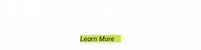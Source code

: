 <div class="home-page-section about-monarch-section">
    <div class="about-block">
       <h3> Connecting phenotypes to genotypes across species </h3>
        <div class="description">
            Semantic-based integrative data analytics.<br><br>
            <router-link to="/about/monarch">
                <b-button squared class="about-btn">Learn More<i class="fa fa-caret-right"></i>
                </b-button>
            </router-link>
        </div>
    </div>
</div>


<style lang="scss">
@import "~@/style/variables";
@import "~@/style/home-page";

div.about-monarch-section {
  padding: 15px;
  background-image: url("../../assets/img/network.jpg");
  color: white;
  text-align: center;
  height: 250px;
  
  .data-section {
    .icon {
      max-height: 50px;
    }
    
    .network-name {
      .amount {
          font-weight: bold;
          font-size: 16px;
          margin-bottom: 0;
      }
      
      .text {
          font-size: 18px;
      }
    }
  }
  
  .about-block {
    margin-top: 50px;
    .about-btn {
        color: black;
        background: #CCE34C;
    }
  }
    
  .description {
    font-style: italic;
    
    .fa-caret-right {
        margin-left: 15px;
    }
  }
}
</style>
